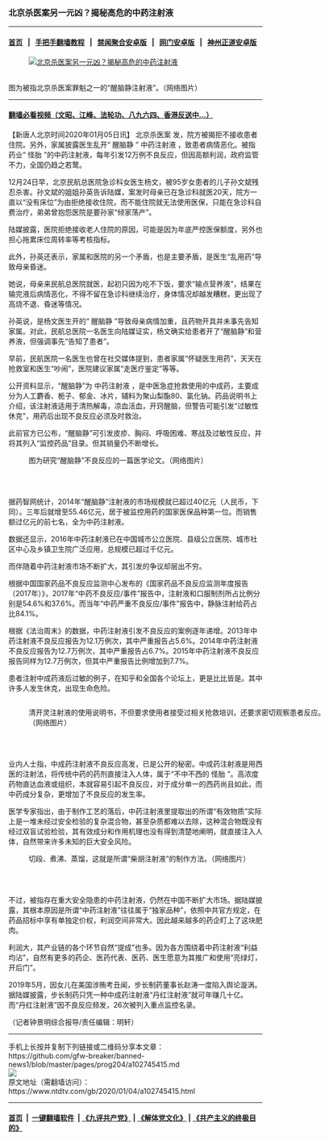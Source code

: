 ### 北京杀医案另一元凶？揭秘高危的中药注射液
------------------------

#### [首页](https://github.com/gfw-breaker/banned-news1/blob/master/README.md) &nbsp;&nbsp;|&nbsp;&nbsp; [手把手翻墙教程](https://github.com/gfw-breaker/guides/wiki) &nbsp;&nbsp;|&nbsp;&nbsp; [禁闻聚合安卓版](https://github.com/gfw-breaker/bn-android) &nbsp;&nbsp;|&nbsp;&nbsp; [网门安卓版](https://github.com/oGate2/oGate) &nbsp;&nbsp;|&nbsp;&nbsp; [神州正道安卓版](https://github.com/SzzdOgate/update) 



<div><div class="featured_image">
 <a href="https://i.ntdtv.com/assets/uploads/2020/01/576B66139489C21D28321C240C9D93A512213C37_size23_w641_h481.jpeg" target="_blank">
  <figure>
   <img alt="北京杀医案另一元凶？揭秘高危的中药注射液" src="https://i.ntdtv.com/assets/uploads/2020/01/576B66139489C21D28321C240C9D93A512213C37_size23_w641_h481.jpeg"/>
  </figure><br/>
 </a>
 <span class="caption">
  图为被指北京杀医案罪魁之一的“醒脑静注射液”。（网络图片）
 </span>
</div>
</div><hr/>

#### [翻墙必看视频（文昭、江峰、法轮功、八九六四、香港反送中...）](https://github.com/gfw-breaker/banned-news1/blob/master/pages/link3.md)

<div><div class="post_content" itemprop="articleBody">
 <p>
  【新唐人北京时间2020年01月05日讯】
  <ok href="https://www.ntdtv.com/gb/北京杀医案.htm">
   北京杀医案
  </ok>
  发，院方被揭拒不接收患者住院。另外，家属披露医生乱开“
  <ok href="https://www.ntdtv.com/gb/醒脑静.htm">
   醒脑静
  </ok>
  ”
  <ok href="https://www.ntdtv.com/gb/中药注射液.htm">
   中药注射液
  </ok>
  ，致患者病情恶化。被指药业“
  <ok href="https://www.ntdtv.com/gb/怪胎.htm">
   怪胎
  </ok>
  ”的中药注射液，每年引发12万例不良反应，但因高额利润，政府监管不力，全国仍趋之若鹜。
 </p>
 <p>
  12月24日早，北京民航总医院急诊科女医生杨文，被95岁女患者的儿子孙文斌残忍杀害。孙文斌的姐姐孙英告诉陆媒，案发时母亲已在急诊科就医20天，院方一直以“没有床位”为由拒绝接收住院，而不能住院就无法使用医保，只能在急诊科自费治疗，弟弟曾抱怨医院是要孙家“倾家荡产”。
 </p>
 <p>
  陆媒披露，医院拒绝接收老人住院的原因，可能是因为年底严控医保额度，另外也担心拖累床位周转率等考核指标。
 </p>
 <p>
  此外，孙英还表示，家属和医院的另一个矛盾，也是主要矛盾，是医生“乱用药”导致母亲昏迷。
 </p>
 <p>
  她说，母亲来民航总医院就医，起初只因为吃不下饭，要求“输点营养液”，结果在输完液后病情恶化，不得不留在急诊科继续治疗，身体情况却越发糟糕，更出现了高烧不退、昏迷等情况。
 </p>
 <p>
  孙英说，是杨文医生开的“
  <ok href="https://www.ntdtv.com/gb/醒脑静.htm">
   醒脑静
  </ok>
  ”导致母亲病情加重，且药物开具并未事先告知家属。对此，民航总医院一名医生向陆媒证实，杨文确实给患者开了“醒脑静”和营养液，但强调事先“告知了患者”。
 </p>
 <p>
  早前，民航医院一名医生也曾在社交媒体提到，患者家属“怀疑医生用药”，天天在抢救室和医生“吵闹”，医院建议家属“走医疗鉴定”等等。
 </p>
 <p>
  公开资料显示，“醒脑静”为
  <ok href="https://www.ntdtv.com/gb/中药注射液.htm">
   中药注射液
  </ok>
  ，是中医急症抢救使用的中成药，主要成分为人工麝香、栀子、郁金、冰片，辅料为聚山梨酯80、氯化钠。药品说明书上介绍，该注射液适用于清热解毒，凉血活血，开窍醒脑，但警告可能引发“过敏性休克”，用药后出现不良反应必须及时救治。
 </p>
 <p>
  此前官方已公布，“醒脑静”可引发皮疹、胸闷、呼吸困难、寒战及过敏性反应，并将其列入“监控药品”目录。但其销量仍不断增长。
 </p>
 <figure class="wp-caption aligncenter" id="attachment_102745417" style="width: 600px">
  <img alt="" class="size-medium wp-image-102745417" src="https://i.ntdtv.com/assets/uploads/2020/01/640-1-600x426.jpg">
   <br/><figcaption class="wp-caption-text">
    图为研究“醒脑静”不良反应的一篇医学论文。（网络图片）
   </figcaption><br/>
  </img>
 </figure><br/>
 <p>
  据药智网统计，2014年“醒脑静”注射液的市场规模就已超过40亿元（人民币，下同）。三年后就增至55.46亿元，居于被监控用药的国家医保品种第一位。而销售额过亿元的前七名，全为中药注射液。
 </p>
 <p>
  数据还显示，2016年中药注射液已在中国城市公立医院、县级公立医院、城市社区中心及乡镇卫生院广泛应用，总规模已超过千亿元。
 </p>
 <p>
  而伴随着中药注射液市场不断扩大，其引发的争议却层出不穷。
 </p>
 <p>
  根据中国国家药品不良反应监测中心发布的《国家药品不良反应监测年度报告（2017年）》，2017年“中药不良反应/事件”报告中，注射液和口服制剂所占比例分别是54.6%和37.6%。而当年“中药严重不良反应/事件”报告中，静脉注射给药占比84.1%。
 </p>
 <p>
  根据《法治周末》的数据，中药注射液引发不良反应的案例逐年递增。2013年中药注射液不良反应报告为12.1万例次，其中严重报告占5.6%。2014年中药注射液不良反应报告为12.7万例次，其中严重报告占6.7%。2015年中药注射液不良反应报告同样为12.7万例次，但其中严重报告比例增加到7.7%。
 </p>
 <p>
  患者注射中成药液后过敏的例子，在知乎和全国各个论坛上，更是比比皆是。其中许多人发生休克，出现生命危险。
 </p>
 <p>
  <img alt="" class="alignnone size-medium wp-image-102745424 aligncenter" src="https://i.ntdtv.com/assets/uploads/2020/01/640a-600x299.jpg"/>
 </p>
 <figure class="wp-caption aligncenter" id="attachment_102745425" style="width: 600px">
  <img alt="" class="size-medium wp-image-102745425" src="https://i.ntdtv.com/assets/uploads/2020/01/640b-600x122.jpg"/>
  <br/><figcaption class="wp-caption-text">
   清开灵注射液的使用说明书，不但要求使用者接受过相关抢救培训，还要求密切观察患者反应。（网络图片）
  </figcaption><br/>
 </figure><br/>
 <p>
  业内人士指，中成药注射液不良反应高发，已是公开的秘密。中成药注射液是用西医的注射法，将传统中药的药剂直接注入人体，属于“不中不西的
  <ok href="https://www.ntdtv.com/gb/怪胎.htm">
   怪胎
  </ok>
  ”。高浓度药物直达血液或组织，本就容易引起不良反应，对于成分单一的西药尚且如此，而中药成分复杂，更增加了不良反应的发生率。
 </p>
 <p>
  医学专家指出，由于制作工艺的落后，中药注射液里提取出的所谓“有效物质”实际上是一堆未经过安全检验的复杂混合物，甚至杂质都难以去除，这种混合物既没有经过双盲试验检验，其有效成分和作用机理也没有得到清楚地阐明，就直接注入人体，自然带来许多未知的巨大安全风险。
 </p>
 <figure class="wp-caption aligncenter" id="attachment_102745421" style="width: 600px">
  <img alt="" class="size-medium wp-image-102745421" src="https://i.ntdtv.com/assets/uploads/2020/01/640-2-600x193.jpg"/>
  <br/><figcaption class="wp-caption-text">
   切段、煮沸、蒸馏，这就是所谓“柴胡注射液”的制作方法。（网络图片）
  </figcaption><br/>
 </figure><br/>
 <p>
  不过，被指存在重大安全隐患的中药注射液，仍然在中国不断扩大市场。据陆媒披露，其根本原因是所谓“中药注射液”往往属于“独家品种”，依照中共官方规定，在药品招标中享有单独定价权，利润空间非常大。因此越来越多的药企盯上了这块肥肉。
 </p>
 <p>
  利润大，其产业链的各个环节自然“提成”也多。因为各方围绕着中药注射液“利益均沾”，自然有更多的药企、医药代表、医药、医生愿意为其推广和使用“亮绿灯，开后门”。
 </p>
 <p>
  2019年5月，因女儿在美国涉贿考丑闻，步长制药董事长赵涛一度陷入舆论漩涡。据陆媒披露，步长制药只凭一种中成药注射液“丹红注射液”就可年赚几十亿。而“丹红注射液”因不良反应频发，26次被列入重点监控名录。
 </p>
 <p>
  （记者钟景明综合报导/责任编辑：明轩）
 </p>
 <div class="single_ad">
 </div>
</div>
</div>
<hr/>
手机上长按并复制下列链接或二维码分享本文章：<br/>
https://github.com/gfw-breaker/banned-news1/blob/master/pages/prog204/a102745415.md <br/>
<a href='https://github.com/gfw-breaker/banned-news1/blob/master/pages/prog204/a102745415.md'><img src='https://github.com/gfw-breaker/banned-news1/blob/master/pages/prog204/a102745415.md.png'/></a> <br/>
原文地址（需翻墙访问）：https://www.ntdtv.com/gb/2020/01/04/a102745415.html


------------------------
#### [首页](https://github.com/gfw-breaker/banned-news1/blob/master/README.md) &nbsp;|&nbsp; [一键翻墙软件](https://github.com/gfw-breaker/nogfw/blob/master/README.md) &nbsp;| [《九评共产党》](https://github.com/gfw-breaker/9ping.md/blob/master/README.md#九评之一评共产党是什么) | [《解体党文化》](https://github.com/gfw-breaker/jtdwh.md/blob/master/README.md) | [《共产主义的终极目的》](https://github.com/gfw-breaker/gczydzjmd.md/blob/master/README.md)


<img src='http://gfw-breaker.win/banned-news/pages/prog204/a102745415.md' width='0px' height='0px'/>